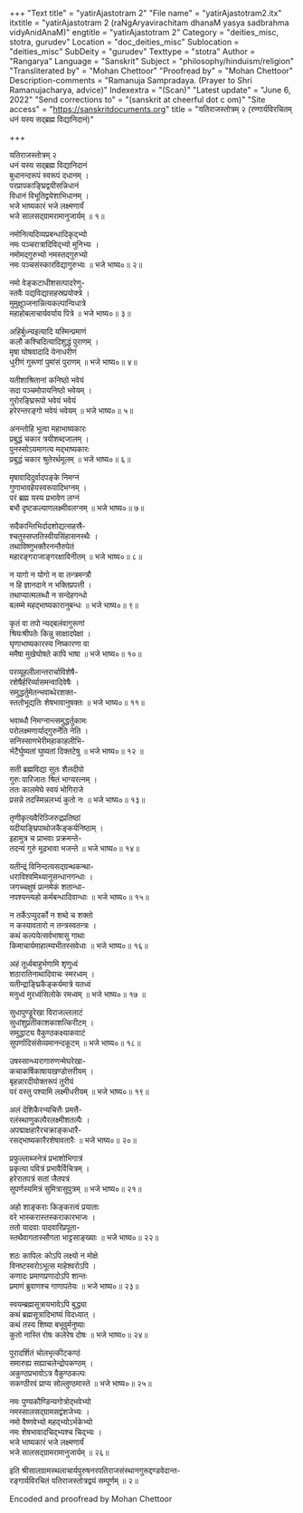 +++
"Text title" = "yatirAjastotram 2"
"File name" = "yatirAjastotram2.itx"
itxtitle = "yatirAjastotram 2 (raNgAryavirachitam dhanaM yasya sadbrahma vidyAnidAnaM)"
engtitle = "yatirAjastotram 2"
Category = "deities_misc, stotra, gurudev"
Location = "doc_deities_misc"
Sublocation = "deities_misc"
SubDeity = "gurudev"
Texttype = "stotra"
Author = "Rangarya"
Language = "Sanskrit"
Subject = "philosophy/hinduism/religion"
"Transliterated by" = "Mohan Chettoor"
"Proofread by" = "Mohan Chettoor"
Description-comments = "Ramanuja Sampradaya. (Prayer to Shri Ramanujacharya, advice)"
Indexextra = "(Scan)"
"Latest update" = "June 6, 2022"
"Send corrections to" = "(sanskrit at cheerful dot c om)"
"Site access" = "https://sanskritdocuments.org"
title = "यतिराजस्तोत्रम् २ (रण्गार्यविरचितम् धनं यस्य सद्ब्रह्म विद्यानिदानं)"

+++
  
 यतिराजस्तोत्रम् २   
धनं यस्य सद्ब्रह्म विद्यानिदानं  
     बुधानन्दरूपं स्वरूपं दधानम् ।  
परप्रापकाङ्घ्रिद्वयीसन्निधानं  
     विधानं विभूतिद्वयेशाभिधानम् ।  
भजे भाष्यकारं भजे लक्ष्मणार्यं  
     भजे सालसद्ग्रामरामानुजार्यम् ॥ १॥  
  
नमोनित्यदिव्यप्रबन्धादिकृद्भ्यो  
     नमः पञ्चरात्रादिविद्भ्यो मुनिभ्यः ।  
नमोमद्गुरुभ्यो नमस्तद्गुरुभ्यो  
     नमः पञ्चसंस्कारविद्यागुरुभ्यः ॥ भजे भाष्य०॥ २॥  
  
नमो वेङ्कटाधीशसत्पादरेणु-  
     स्तवैः पद्यविद्यासहस्रप्रयोक्त्रे ।  
मुमुक्षूञ्जनान्नित्यकल्पान्विधात्रे  
     महाहोबलाचार्यवर्याय पित्रे ॥ भजे भाष्य०॥ ३॥  
  
अहिर्बुध्न्य‍इत्यादि यस्मिन्प्रमाणं  
     कलौ कश्चिदित्यादिशुद्धं पुराणम् ।  
मृषा घोषवादादि येनाधरीणं  
     धुरीणं गुरूणां पुमांसं पुराणम् ॥ भजे भाष्य०॥ ४॥  
  
यतीशाश्रितानां कनिष्ठो भवेयं  
     सदा पञ्चमोपायनिष्ठो भवेयम् ।  
गुरोरङ्घ्रिरूपो भवेयं भवेयं  
     हरेरन्तरङ्गो भवेयं भवेयम् ॥ भजे भाष्य०॥ ५॥  
  
अनन्तोहि भूत्वा महाभाष्यकारः  
     प्रबुद्धं चकार त्रयीशब्दजालम् ।  
पुनस्सोऽयमागत्य मद्भाष्यकारः  
     प्रबुद्धं चकार श्रुतेरर्थमूलम् ॥ भजे भाष्य०॥ ६॥  
  
मृषावादिदुर्वादपङ्के निमग्नं  
     गुणाभावहेयस्वरूपादिभग्नम् ।  
परं ब्रह्म यस्य प्रभावेण लग्नं  
     बभौ दृष्टकल्याणलक्ष्मीवलग्नम् ॥ भजे भाष्य०॥ ७॥  
  
सदैकान्तिभिर्दादशोद्यत्सहस्रै-  
    श्चतुस्सप्ततिस्वीयसिंहासनस्थैः ।  
तथाविष्णुभक्तैरनन्तैरुपेतं  
     महारङ्गराजाङ्गरक्षाविनीतम् ॥ भजे भाष्य०॥ ८॥  
  
न यागो न योगो न वा तन्त्रमन्त्रौ  
     न हि ज्ञानदाने न भक्तिप्रपत्ती ।  
तथाप्यात्मलब्धौ न सन्देहगन्धो  
     बलम्मे महद्भाष्यकारानुबन्धः ॥ भजे भाष्य०॥ ९॥  
  
कृतं वा तपो न्यद्बलंवागुरूणां  
     श्रियःश्रीपतेः किन्नु साक्षादपेक्षा ।  
घृणाभाष्यकारस्य निष्कारणा वा  
     ममैषा मुखेघोषते कापि भाषा ॥ भजे भाष्य०॥ १०॥  
  
परव्यूहलीलान्तरार्चाविशेषै-  
     रशेषैर्हरिर्व्यासमन्वादिवेषैः ।  
समुद्धर्तुमेतन्भवाब्धेरशक्त-  
     स्ततोभूद्यतिः शेषभावानुषक्तः ॥ भजे भाष्य०॥ ११॥  
  
भवाब्धौ निमग्नान्त्समुद्धर्तुकामः  
     परोलक्ष्मणार्याद्गुरुर्नेति नेति ।  
सनिस्साणभेरीमहाकाहलीभि-  
     र्भटैर्घुष्यतां घुष्यतां दिक्तटेषु ॥ भजे भाष्य०॥ १२ ॥  
  
सती ब्रह्मविद्या सुतः शैलदीपो  
     गुरुः पारिजातः श्रितं भाग्यरत्नम् ।  
ततः कालमेघे स्वयं भोगिराजे  
     प्रसन्ने तदस्मिन्नलभ्यं कुतो नः ॥ भजे भाष्य०॥ १३॥  
  
तृणीकृत्यवैरिञ्जिरुद्रप्रतिष्ठां  
     यदीयाङ्घ्रिपाथोजकैङ्कर्यनिष्ठाम् ।  
इहामुत्र च प्राभवाः प्रक्रमन्ते-  
     तदन्यं गुरुं मूढभावा भजन्ते ॥ भजे भाष्य०॥ १४॥  
  
यतीन्द्र्ं विनिन्दत्यसद्ग्रन्थकन्था-  
     धराविश्वमिथ्यानुसन्धानगन्धाः ।  
जगच्चक्षुषं  प्रत्नमेकं शतान्धा-  
     नपश्यन्त्यहो कर्मबन्धादिवान्धाः ॥ भजे भाष्य०॥ १५॥  
  
न तर्केऽप्युदर्को न शब्दे च शक्तो  
     न कस्यावतारो न तन्त्रस्वतन्त्रः ।  
कथं कल्पयेत्सर्वभाषासु गाथाः  
     किमाचार्यमाहात्म्यभीतस्सवेधाः ॥ भजे भाष्य०॥ १६॥  
  
अहं तूर्ध्वबाहुर्भणामि श‍ृणुध्वं  
     शठारातिनाथादिवाचः स्मरध्वम् ।  
यतीन्द्राङ्घ्रिकैङ्कर्यमात्रे यतध्वं  
     मनुध्वं मुरध्वंसिलोके रमध्वम् ॥ भजे भाष्य०॥ १७ ॥  
  
सुधापुण्ड्रूरेखा विराजल्ललाटं  
     सुधांशुप्रतीकाशकाशत्किरीटम् ।  
समुद्धाट्य वैकुण्ठकक्ष्याकवाटं  
     सुपर्णादिसंसेव्यमानन्दकूटम् ॥ भजे भाष्य०॥ १८॥  
  
उषस्सान्ध्यरागारुणन्मेघरेखा-  
     कचाकर्षिकाषायखण्डोत्तरीयम् ।  
बृहन्नारदीयोक्तरूपं तुरीयं  
     परं वस्तु पश्यामि लक्ष्मीधरीयम् ॥ भजे भाष्य०॥ १९॥  
  
अलं देशिकैरन्यचित्तैः प्रमत्तै-  
     रलंस्थाणुकल्पैरलक्ष्मीशतल्पैः ।  
अपद्माक्षहारैरचक्राङ्कधारै-  
     रसद्भाष्यकारैरशेषावतारैः ॥ भजे भाष्य०॥ २०॥  
  
प्रफुल्लाब्जनेत्रं प्रभाशोभिगात्रं  
     प्रकृत्या पवित्रं प्रभावैर्विचित्रम् ।  
हरेरातपत्रं सतां जैतपत्रं  
     सुपर्णस्यमित्रं सुमित्रासुपुत्रम् ॥ भजे भाष्य०॥ २१॥  
  
अहो शाङ्कराः किङ्करत्वं प्रयाताः  
     वरे भास्करास्तस्कराकारभाजः ।  
ततो यादवाः पादवारिप्रपूता-  
     स्तथैवागतास्सौगता भाट्टसाङ्ख्याः ॥ भजे भाष्य०॥ २२॥  
  
शठः कापिलः कोऽपि लक्ष्यो न मोक्षे  
     विनष्टस्वरोऽभूत्स माहेश्वरोऽपि ।  
कणादः प्रमाणप्रणादोऽपि शान्तः  
     प्रमाणं ब्रुवाणश्च गाणापतेयः ॥ भजे भाष्य०॥ २३॥  
  
स्वयम्ब्रह्मसूत्रायभावेऽपि बुद्ध्या  
     कथं ब्रह्मसूत्रादिभाष्यं विदध्यात् ।  
कथं तस्य शिष्या बभूवुर्मनुष्याः  
     कुतो नास्ति रोषः कलेरेष दोषः ॥ भजे भाष्य०॥ २४॥  
  
पुरादर्शितं चोलभृत्कीटकण्ठं  
     समारुह्य सह्याचलेन्द्रोपकण्ठम् ।  
अकुण्ठप्रभावोऽत्र वैकुण्ठकल्पः  
     सकण्ठीरवं प्राप्य सोल्लुण्ठमास्ते ॥ भजे भाष्य०॥ २५॥  
  
नमः पुण्यकौण्डिन्यगोत्रोद्भवेभ्यो  
     नमस्सालसद्ग्रामसद्वंशजेभ्यः ।  
नमो वैष्णवेभ्यो महद्भ्योऽर्भकेभ्यो  
     नमः शेषभावादचिद्भ्यश्च चिद्भ्यः ।  
भजे भाष्यकारं भजे लक्ष्मणार्यं  
     भजे सालसद्ग्रामरामानुजार्यम् ॥ २६॥  
  
इति श्रीसालग्रामस्थलाचार्यपुरुषनरपतिराजसंस्थानगुरूद्दण्डवेदान्त-  
रङ्गार्यविरचितं यतिराजस्तोत्रद्वयं सम्पूर्णम् ॥ २॥  
  
  
Encoded and proofread by Mohan Chettoor  
  
